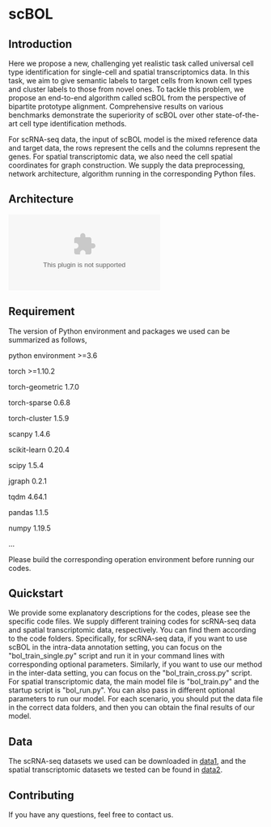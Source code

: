 # scBOL

Introduction
-----
Here we propose a new, challenging yet realistic task called universal cell type identification for single-cell and spatial transcriptomics data. In this task, we aim to give semantic labels to target cells from known cell types and cluster labels to those from novel ones. To tackle this problem, we propose an end-to-end algorithm called scBOL from the perspective of bipartite prototype alignment. Comprehensive results on various benchmarks demonstrate the superiority of scBOL over other state-of-the-art cell type identification methods.

For scRNA-seq data, the input of scBOL model is the mixed reference data and target data, the rows represent the cells and the columns represent the genes. For spatial transcriptomic data, we also need the cell spatial coordinates for graph construction. We supply the data preprocessing, network architecture, algorithm running in the corresponding Python files. 

Architecture
-----
![model](https://github.com/AimeeFreedom/scBOL/blob/main/Architecture/scBOL.eps)

Requirement
-----
The version of Python environment and packages we used can be summarized as follows,

python environment >=3.6

torch >=1.10.2

torch-geometric 1.7.0

torch-sparse 0.6.8

torch-cluster 1.5.9

scanpy 1.4.6

scikit-learn 0.20.4

scipy 1.5.4

jgraph 0.2.1

tqdm 4.64.1

pandas 1.1.5

numpy 1.19.5

...

Please build the corresponding operation environment before running our codes. 

Quickstart
-----
We provide some explanatory descriptions for the codes, please see the specific code files. We supply different training codes for scRNA-seq data and spatial transcriptomic data, respectively. You can find them according to the code folders. Specifically, for scRNA-seq data, if you want to use scBOL in the intra-data annotation setting, you can focus on the "bol_train_single.py" script and run it in your command lines with corresponding optional parameters. Similarly, if you want to use our method in the inter-data setting, you can focus on the "bol_train_cross.py" script. For spatial transcriptomic data, the main model file is "bol_train.py" and the startup script is "bol_run.py". You can also pass in different optional parameters to run our model. For each scenario, you should put the data file in the correct data folders, and then you can obtain the final results of our model. 

Data
-----
The scRNA-seq datasets we used can be downloaded in <a href="https://cblast.gao-lab.org/download">data1</a>, and the spatial transcriptomic datasets we tested can be found in <a href="https://crukci.shinyapps.io/SpatialMouseAtlas/">data2</a>. 

Contributing
-----
If you have any questions, feel free to contact us.

